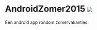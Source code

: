 # AndroidZomer2015  <a href="https://travis-ci.org/pspletinckx/AndroidZomer2015"><img src="https://travis-ci.org/pspletinckx/AndroidZomer2015.svg?branch=master" href="https://travis-ci.org/pspletinckx/AndroidZomer2015"/></a>
Een android app rondom zomervakanties.
